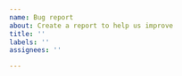 ```yaml
---
name: Bug report
about: Create a report to help us improve
title: ''
labels: ''
assignees: ''

---
```


<!-- Bug reports without a minimal reproducible example will be closed (https://stackoverflow.com/help/minimal-reproducible-example). Ideally, the example should be accessible somewhere public, like jsbin, Glitch, jsfiddle, codepen etc etc -->
